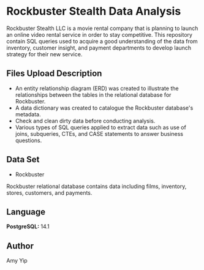 # Rockbuster Stealth Data Analysis
Rockbuster Stealth LLC is a movie rental company that is planning to launch an online video rental service in order to stay competitive.
This repository contain SQL queries used to acquire a good understanding of the data from inventory, customer insight, and payment departments to develop launch strategy for their new service.

## Files Upload Description
* An entity relationship diagram (ERD) was created to illustrate the relationships between the tables in the relational database for Rockbuster.
* A data dictionary was created to catalogue the Rockbuster database's metadata.
* Check and clean dirty data before conducting analysis.
* Various types of SQL queries applied to extract data such as use of joins, subqueries, CTEs, and CASE statements to answer business questions.


## Data Set
* Rockbuster

Rockbuster relational database contains data including films, inventory, stores, customers, and payments.

## Language
**PostgreSQL:** 14.1

## Author
Amy Yip
